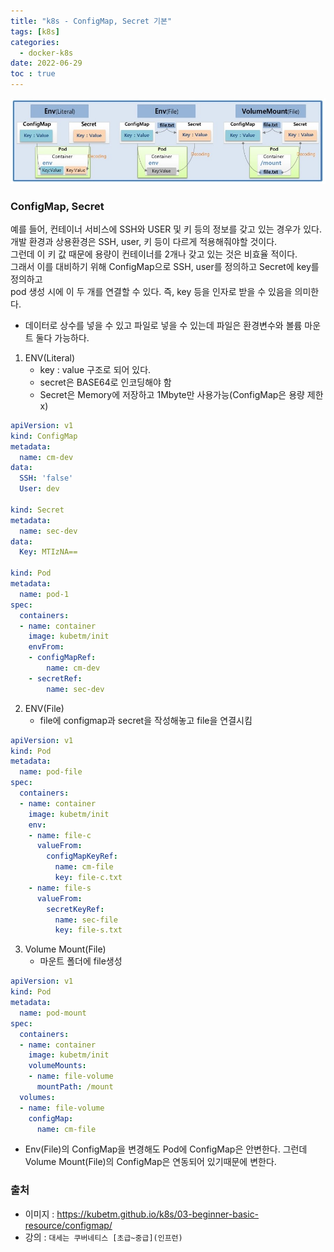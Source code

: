 ```yaml
---
title: "k8s - ConfigMap, Secret 기본"
tags: [k8s]
categories:
  - docker-k8s
date: 2022-06-29
toc : true
---
```

<img src="/img/docker_k8s/8/0.jpg">

### ConfigMap, Secret
예를 들어, 컨테이너 서비스에 SSH와 USER 및 키 등의 정보를 갖고 있는 경우가 있다.   
개발 환경과 상용환경은 SSH, user, 키 등이 다르게 적용해줘야할 것이다.  
그런데 이 키 값 때문에 용량이 컨테이너를 2개나 갖고 있는 것은 비효율 적이다.  
그래서 이를 대비하기 위해 ConfigMap으로 SSH, user를 정의하고 Secret에 key를 정의하고   
pod 생성 시에 이 두 개를 연결할 수 있다. 즉, key 등을 인자로 받을 수 있음을 의미한다.

- 데이터로 상수를 넣을 수 있고 파일로 넣을 수 있는데 파일은 환경변수와 볼륨 마운트 둘다 가능하다.

1. ENV(Literal) 
    - key : value 구조로 되어 있다.
    - secret은 BASE64로 인코딩해야 함
    - Secret은 Memory에 저장하고 1Mbyte만 사용가능(ConfigMap은 용량 제한x)

```yml
apiVersion: v1
kind: ConfigMap
metadata:
  name: cm-dev
data:
  SSH: 'false'
  User: dev

kind: Secret
metadata:
  name: sec-dev
data:
  Key: MTIzNA==

kind: Pod
metadata:
  name: pod-1
spec:
  containers:
  - name: container
    image: kubetm/init
    envFrom:
    - configMapRef:
        name: cm-dev
    - secretRef:
        name: sec-dev
```


2. ENV(File)
    - file에 configmap과 secret을 작성해놓고 file을 연결시킴

```yml
apiVersion: v1
kind: Pod
metadata:
  name: pod-file
spec:
  containers:
  - name: container
    image: kubetm/init
    env:
    - name: file-c
      valueFrom:
        configMapKeyRef:
          name: cm-file
          key: file-c.txt
    - name: file-s
      valueFrom:
        secretKeyRef:
          name: sec-file
          key: file-s.txt
```


3. Volume Mount(File)
    - 마운트 폴더에 file생성

```yml
apiVersion: v1
kind: Pod
metadata:
  name: pod-mount
spec:
  containers:
  - name: container
    image: kubetm/init
    volumeMounts:
    - name: file-volume
      mountPath: /mount
  volumes:
  - name: file-volume
    configMap:
      name: cm-file
```

- Env(File)의 ConfigMap을 변경해도 Pod에 ConfigMap은 안변한다. 그런데 Volume Mount(File)의 ConfigMap은 연동되어 있기때문에 변한다.


### 출처 
- 이미지 : https://kubetm.github.io/k8s/03-beginner-basic-resource/configmap/
- 강의 : `대세는 쿠버네티스 [초급~중급](인프런)`
